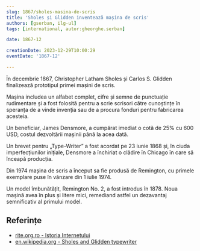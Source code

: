 ```yaml
---
slug: 1867/sholes-masina-de-scris
title: 'Sholes și Glidden inventează mașina de scris'
authors: [gserban, ilg-ul]
tags: [international, autor:gheorghe.serban]

date: 1867-12

creationDate: 2023-12-29T10:00:29
eventDate: '1867-12'

---
```


În decembrie 1867, Christopher Latham Sholes și Carlos S. Glidden
finalizează prototipul primei mașini de scris.

<!-- truncate -->

Mașina includea un alfabet complet, cifre și semne de punctuație
rudimentare și a fost folosită pentru a scrie scrisori către
cunoștințe în speranța de a vinde invenția sau de a procura fonduri
pentru fabricarea acesteia.

Un beneficiar, James Densmore, a cumpărat imediat o cotă de 25%
cu 600 USD, costul dezvoltării mașinii până la acea dată.

Un brevet pentru „Type-Writer” a fost acordat pe 23 iunie 1868 și,
în ciuda imperfecțiunilor inițiale, Densmore a închiriat o clădire
în Chicago în care să înceapă producția.

Din 1974 mașina de scris a început sa fie produsă de Remington,
cu primele exemplare puse în vânzare din 1 iulie 1974.

Un model îmbunătățit, Remington No. 2, a fost introdus în 1878.
Noua mașină avea în plus și litere mici, remediand astfel un
dezavantaj semnificativ al primului model.

## Referințe

- [rite.org.ro - Istoria Internetului](https://rite.org.ro/istoria-internetului/)
- [en.wikipedia.org - Sholes and Glidden typewriter](https://en.wikipedia.org/wiki/Sholes_and_Glidden_typewriter)
